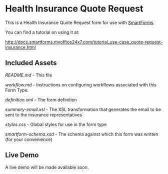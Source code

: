 Health Insurance Quote Request
=========
This is a Health Insurance Quote Request form for use with [SmartForms](http://www.myoffice24x7.com/web/smartforms).

You can find a tutorial on using it at:

http://docs.smartforms.myoffice24x7.com/tutorial_use-case_quote-request-insurance.html

Included Assets
----------------
*README.md* - This file

*workflow.md* - Instructions on configuring workflows associated with this Form Type.

*definition.xml*  - The form definition

*summary-email.xsl* - The XSL transformation that generates the email to be sent to the insurance representatives

*styles.css* - Global styles for use in the form type

*smartform-schema.xsd* - The schema against which this form was written (for your convenience)

Live Demo
----------------
A live demo will be made available soon.